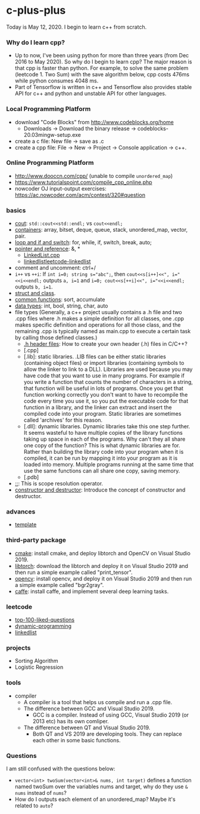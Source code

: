 # c-plus-plus
Today is May 12, 2020. I begin to learn c++ from scratch.
### Why do I learn cpp?
+ Up to now, I've been using python for more than three years (from Dec 2016 to May 2020). So why do I begin to learn cpp? The major reason is that cpp is faster than python. For example, to solve the same problem (leetcode 1. Two Sum) with the save algorithm below, cpp costs 476ms while python consumes 4048 ms.
+ Part of Tensorflow is written in c++ and Tensorflow also provides stable API for c++ and python and unstable API for other languages.
### Local Programming Platform
+ download "Code Blocks" from http://www.codeblocks.org/home
  + Downloads -> Download the binary release -> codeblocks-20.03mingw-setup.exe
+ create a c file: New file -> save as .c
+ create a cpp file: File -> New -> Project -> Console application -> c++.
### Online Programming Platform
+ http://www.dooccn.com/cpp/ (unable to compile `unordered_map`)
+ https://www.tutorialspoint.com/compile_cpp_online.php
+ nowcoder OJ input-output exercises: https://ac.nowcoder.com/acm/contest/320#question
### basics
+ [cout](https://github.com/suzyi/cpp/blob/master/basics/cout.md): `std::cout<<std::endl;` vs `cout<<endl;`
+ [containers](https://github.com/suzyi/cpp/blob/master/basics/containers.md): array, bitset, deque, queue, stack, unordered_map, vector, pair.
+ [loop and if and switch](https://github.com/suzyi/cpp/blob/master/basics/loop_if.md): for, while, if, switch, break, auto;
+ [pointer and reference](https://github.com/suzyi/cpp/blob/master/basics/pointer_reference.md): &, *
  + [LinkedList.cpp](https://github.com/suzyi/cpp/blob/master/basics/LinkedList.cpp)
  + [linkedlist](https://github.com/suzyi/cpp/blob/master/leetcode/linkedlist.md)[leetcode-linkedlist](https://github.com/suzyi/cpp/blob/master/leetcode/linkedlist.md)
+ comment and uncomment: ctrl+/
+ `i++` vs `++i`: If `int i=0; string s="abc";`, then `cout<<s[i++]<<", i="<<i<<endl;` outputs `a, i=1` and `i=0; cout<<s[++i]<<", i="<<i<<endl;` outputs `b, i=1`.
+ [struct and class](https://github.com/suzyi/cpp/blob/master/basics/struct_class.md).
+ [common functions](https://github.com/suzyi/cpp/blob/master/basics/common_functions.md): sort, accumulate
+ [data types](https://github.com/suzyi/cpp/blob/master/basics/data_types.md): int, bool, string, char, auto
+ file types (Generally, a c++ project usually contains a .h file and two .cpp files where .h makes a simple definition for all classes, one .cpp makes specific definition and operations for all those class, and the remaining .cpp is typically named as main.cpp to execute a certain task by calling those defined classes.)
  + [.h header files](https://github.com/suzyi/cpp/blob/master/basics/header.md): How to create your own header (.h) files in C/C++?
  + [.cpp]
  + [.lib]: static libraries. .LIB files can be either static libraries (containing object files) or import libraries (containing symbols to allow the linker to link to a DLL). Libraries are used because you may have code that you want to use in many programs. For example if you write a function that counts the number of characters in a string, that function will be useful in lots of programs. Once you get that function working correctly you don't want to have to recompile the code every time you use it, so you put the executable code for that function in a library, and the linker can extract and insert the compiled code into your program. Static libraries are sometimes called 'archives' for this reason.
  + [.dll]: dynamic libraries. Dynamic libraries take this one step further. It seems wasteful to have multiple copies of the library functions taking up space in each of the programs. Why can't they all share one copy of the function? This is what dynamic libraries are for. Rather than building the library code into your program when it is compiled, it can be run by mapping it into your program as it is loaded into memory. Multiple programs running at the same time that use the same functions can all share one copy, saving memory.
  + [.pdb]
+ [::](https://github.com/suzyi/cpp/blob/master/basics/scope-resolution-operator.md): This is scope resolution operator.
+ [constructor and destructor](https://github.com/suzyi/cpp/blob/master/basics/constructor_and_destructor.md): Introduce the concept of constructor and destructor.
### advances
+ [template](https://github.com/suzyi/cpp/blob/master/advances/template/readme.md)
### third-party package
+ [cmake](https://github.com/suzyi/cpp/blob/master/cmake/cmake.md): install cmake, and deploy libtorch and OpenCV on Visual Studio 2019.
+ [libtorch](https://github.com/suzyi/cpp/blob/master/deep-learning/libtorch.md): download the libtorch and deploy it on Visual Studio 2019 and then run a simple example called "print_tensor".
+ [opencv](https://github.com/suzyi/cpp/blob/master/deep-learning/opencv.md): install opencv, and deploy it on Visual Studio 2019 and then run a simple example called "bgr2gray".
+ [caffe](https://github.com/suzyi/cpp/tree/master/caffe): install caffe, and implement several deep learning tasks.
### leetcode
+ [top-100-liked-questions](https://github.com/suzyi/cpp/blob/master/leetcode/top-100-liked-questions.md)
+ [dynamic-programming](https://github.com/suzyi/cpp/blob/master/leetcode/dynamic-programming.md)
+ [linkedlist](https://github.com/suzyi/cpp/blob/master/leetcode/linkedlist.md)
### projects
+ Sorting Algorithm
+ Logistic Regression
### tools
+ compiler
  + A compiler is a tool that helps us compile and run a .cpp file.
  + The difference between GCC and Visual Studio 2019. 
    + GCC is a compiler. Instead of using GCC, Visual Studio 2019 (or 2013 etc) has its own comliper.
  + The difference between QT and Visual Studio 2019. 
    + Both QT and VS 2019 are developing tools. They can replace each other in some basic functions.
### Questions
I am still confused with the questions below:
+ `vector<int> twoSum(vector<int>& nums, int target)` defines a function named twoSum over the variables nums and target, why do they use `& nums` instead of `nums`?
+ How do I outputs each element of an unordered_map? Maybe it's related to `auto`?
